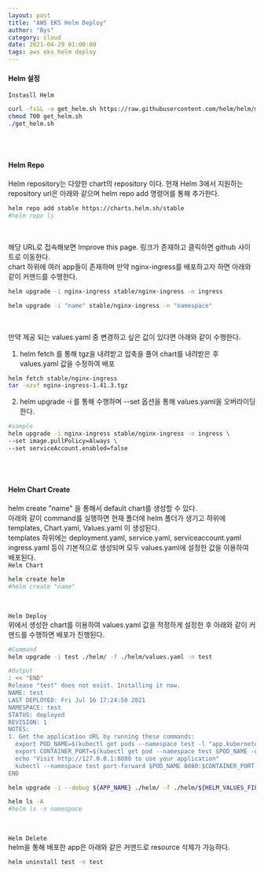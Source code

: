 ```yaml
---
layout: post
title: "AWS EKS Helm Deploy"
author: "Bys"
category: cloud
date: 2021-04-29 01:00:00
tags: aws eks helm deploy
---
```


#### Helm 설정  
`Instasll Helm`
```bash
curl -fsSL -o get_helm.sh https://raw.githubusercontent.com/helm/helm/master/scripts/get-helm-3
chmod 700 get_helm.sh
./get_helm.sh
```
<br><br>

#### Helm Repo  
Helm repository는 다양한 chart의 repository 이다. 
현재 Helm 3에서 지원하는 repository url은 아래와 같으며 helm repo add 명령어를 통해 추가한다.  
```bash
helm repo add stable https://charts.helm.sh/stable
#helm repo ls
```
<br>

해당 URL로 접속해보면 Improve this page. 링크가 존재하고 클릭하면 github 사이트로 이동한다.  
chart 하위에 여러 app들이 존재하며 만약 nginx-ingress를 배포하고자 하면 아래와 같이 커맨드를 수행한다.  
```bash
helm upgrade -i nginx-ingress stable/nginx-ingress -n ingress
```

```bash
helm upgrade -i "name" stable/nginx-ingress -n "namespace"
```
<br>

만약 제공 되는 values.yaml 중 변경하고 싶은 값이 있다면 아래와 같이 수행한다.  
1. helm fetch 를 통해 tgz을 내려받고 압축을 풀어 chart를 내려받은 후 values.yaml 값을 수정하여 배포  
```bash
helm fetch stable/nginx-ingress
tar -xzvf nginx-ingress-1.41.3.tgz
```

2. helm upgrade -i 를 통해 수행하며 --set 옵션을 통해 values.yaml을 오버라이딩 한다.  
```bash
#sample
helm upgrade -i nginx-ingress stable/nginx-ingress -n ingress \
--set image.pullPolicy=Always \
--set serviceAccount.enabled=false
```

<br><br>

#### Helm Chart Create  
helm create "name" 을 통해서 default chart를 생성할 수 있다.  
아래와 같이 command를 실행하면 현재 폴더에 helm 폴더가 생기고 하위에 templates, Chart.yaml, Values.yaml 이 생성된다.  
templates 하위에는 deployment.yaml, service.yaml, serviceaccount.yaml ingress.yaml 등이 기본적으로 생성되며 모두 values.yaml에 설정한 값을 이용하여 배포된다.  
`Helm Chart`  
```bash
helm create helm
#helm create "name"
```
<br>

`Helm Deploy`  
위에서 생성한 chart를 이용하여 values.yaml 값을 적정하게 설정한 후 아래와 같이 커맨드를 수행하면 배포가 진행된다.  

```bash
#Command
helm upgrade -i test ./helm/ -f ./helm/values.yaml -n test

#Output
: << "END"
Release "test" does not exist. Installing it now.
NAME: test
LAST DEPLOYED: Fri Jul 16 17:24:50 2021
NAMESPACE: test
STATUS: deployed
REVISION: 1
NOTES:
1. Get the application URL by running these commands:
  export POD_NAME=$(kubectl get pods --namespace test -l "app.kubernetes.io/name=helm,app.kubernetes.io/instance=test" -o jsonpath="{.items[0].metadata.name}")
  export CONTAINER_PORT=$(kubectl get pod --namespace test $POD_NAME -o jsonpath="{.spec.containers[0].ports[0].containerPort}")
  echo "Visit http://127.0.0.1:8080 to use your application"
  kubectl --namespace test port-forward $POD_NAME 8080:$CONTAINER_PORT
END
```

```bash
helm upgrade -i --debug ${APP_NAME} ./helm/ -f ./helm/${HELM_VALUES_FILE} -n ${APPLICATION_NS}

helm ls -A
#helm ls -n namespace
```
<br>

`Helm Delete`  
helm을 통해 배포한 app은 아래와 같은 커맨드로 resource 삭제가 가능하다.  
```bash
helm uninstall test -n test
```


<br><br>
